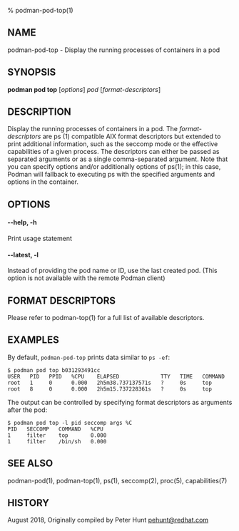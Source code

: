 % podman-pod-top(1)

## NAME
podman\-pod\-top - Display the running processes of containers in a pod

## SYNOPSIS
**podman pod top** [*options*] *pod* [*format-descriptors*]

## DESCRIPTION
Display the running processes of containers in a pod. The *format-descriptors* are ps (1) compatible AIX format descriptors but extended to print additional information, such as the seccomp mode or the effective capabilities of a given process. The descriptors can either be passed as separated arguments or as a single comma-separated argument. Note that you can specify options and/or additionally options of ps(1); in this case, Podman will fallback to executing ps with the specified arguments and options in the container.

## OPTIONS

#### **\-\-help**, **-h**

  Print usage statement

#### **\-\-latest**, **-l**

Instead of providing the pod name or ID, use the last created pod. (This option is not available with the remote Podman client)

## FORMAT DESCRIPTORS

Please refer to podman-top(1) for a full list of available descriptors.

## EXAMPLES

By default, `podman-pod-top` prints data similar to `ps -ef`:

```
$ podman pod top b031293491cc
USER   PID   PPID   %CPU    ELAPSED             TTY   TIME   COMMAND
root   1     0      0.000   2h5m38.737137571s   ?     0s     top
root   8     0      0.000   2h5m15.737228361s   ?     0s     top
```

The output can be controlled by specifying format descriptors as arguments after the pod:

```
$ podman pod top -l pid seccomp args %C
PID   SECCOMP   COMMAND   %CPU
1     filter    top       0.000
1     filter    /bin/sh   0.000
```

## SEE ALSO
podman-pod(1), podman-top(1), ps(1), seccomp(2), proc(5), capabilities(7)

## HISTORY
August 2018, Originally compiled by Peter Hunt <pehunt@redhat.com>
